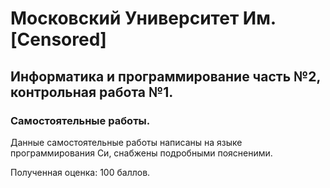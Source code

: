 # Московский Университет Им. [Censored] 
## Информатика и программирование часть №2, контрольная работа №1.
### Самостоятельные работы.

Данные самостоятельные работы написаны на языке программирования Си, снабжены подробными поясненими.

Полученная оценка: 100 баллов.

